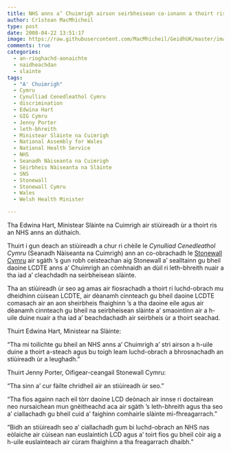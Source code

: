```yaml
---
title: NHS anns a’ Chuimrigh airson seirbheisean co-ionann a thoirt ris a’ choimhearsnachd LCDTE
author: Crìstean MacMhìcheil
type: post
date: 2008-04-22 13:51:17
image: https://raw.githubusercontent.com/MacMhicheil/GeidhUK/master/images/2008-04-22-nhs-anns-a-chuimrigh-airson-seirbheisean-co-ionann-a-thoirt-dhan-a-choimhearsnachd-lcdte.jpg
comments: true
categories:
  - an-rioghachd-aonaichte
  - naidheachdan
  - slainte
tags:
  - "A' Chuimrigh"
  - Cymru
  - Cynulliad Cenedleathol Cymru
  - discrimination
  - Edwina Hart
  - GIG Cymru
  - Jenny Porter
  - leth-bhreith
  - Ministear Slàinte na Cuimrigh
  - National Assembly for Wales
  - National Health Service
  - NHS
  - Seanadh Nàiseanta na Cuimrigh
  - Sèirbheis Nàiseanta na Slàinte
  - SNS
  - Stonewall
  - Stonewall Cymru
  - Wales
  - Welsh Health Minister

---
```

Tha Edwina Hart, Ministear Slàinte na Cuimrigh air stiùireadh ùr a thoirt ris an NHS anns an dùthaich.

<!--more-->

Thuirt i gun deach an stiùireadh a chur ri chèile le _Cynulliad Cenedleathol Cymru_ (Seanadh Nàiseanta na Cuimrigh) ann an co-obrachadh le [Stonewall Cymru][1] air sgàth &#8217;s gun robh ceisteachan aig Stonewall a&#8217; sealltainn gu bheil daoine LCDTE anns a&#8217; Chuimrigh an còmhnaidh an dùil ri leth-bhreith nuair a tha iad a&#8217; cleachdadh na seirbheisean slàinte.

Tha an stiùireadh ùr seo ag amas air fiosrachadh a thoirt ri luchd-obrach mu dheidhinn cùisean LCDTE, air dèanamh cinnteach gu bheil daoine LCDTE comasach air an aon sheirbheis fhaighinn &#8217;s a tha daoine eile agus air dèanamh cinnteach gu bheil na seirbheisean slàinte a&#8217; smaointinn air a h-uile duine nuair a tha iad a&#8217; beachdachadh air seirbheis ùr a thoirt seachad.

Thuirt Edwina Hart, Ministear na Slàinte:

&#8220;Tha mi toilichte gu bheil an NHS anns a&#8217; Chuimrigh a&#8217; strì airson a h-uile duine a thoirt a-steach agus bu toigh leam luchd-obrach a bhrosnachadh an stiùireadh ùr a leughadh.&#8221;

Thuirt Jenny Porter, Oifigear-ceangail Stonewall Cymru:

&#8220;Tha sinn a&#8217; cur fàilte chridheil air an stiùireadh ùr seo.&#8221;

&#8220;Tha fios againn nach eil tòrr daoine LCD deònach air innse ri doctairean neo nursaichean mun gnèitheachd aca air sgàth &#8217;s leth-bhreith agus tha seo a&#8217; ciallachadh gu bheil cuid a&#8217; faighinn comhairle slàinte mì-fhreagarrach.&#8221;

&#8220;Bidh an stiùireadh seo a&#8217; ciallachadh gum bi luchd-obrach an NHS nas eòlaiche air cùisean nan euslaintich LCD agus a&#8217; toirt fios gu bheil còir aig a h-uile euslainteach air cùram fhaighinn a tha freagarrach dhaibh.&#8221;

 [1]: http://www.stonewallcymru.org.uk/ "Làrach-lìn Stonewall Cymru"
